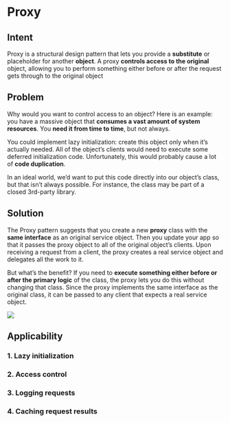 # Proxy

## Intent
Proxy is a structural design pattern that lets you provide a **substitute** or placeholder for another **object**. A proxy **controls access to the original** object, allowing you to perform something either before or after the request gets through to the original object

## Problem
Why would you want to control access to an object? Here is an example: you have a massive object that **consumes a vast amount of system resources**. You **need it from time to time**, but not always.

You could implement lazy initialization: create this object only when it’s actually needed. All of the object’s clients would need to execute some deferred initialization code. Unfortunately, this would probably cause a lot of **code duplication**.

In an ideal world, we’d want to put this code directly into our object’s class, but that isn’t always possible. For instance, the class may be part of a closed 3rd-party library.

## Solution
The Proxy pattern suggests that you create a new **proxy** class with the **same interface** as an original service object. Then you update your app so that it passes the proxy object to all of the original object’s clients. Upon receiving a request from a client, the proxy creates a real service object and delegates all the work to it.

But what’s the benefit? If you need to **execute something either before or after the primary logic** of the class, the proxy lets you do this without changing that class. Since the proxy implements the same interface as the original class, it can be passed to any client that expects a real service object.

![](https://refactoring.guru/images/patterns/diagrams/proxy/example-2x.png)

## Applicability
### 1. Lazy initialization
### 2. Access control
### 3. Logging requests
### 4. Caching request results
